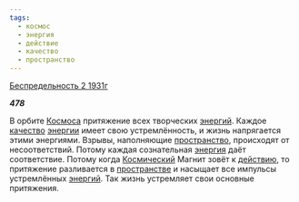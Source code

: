 ```yaml
---
tags:
  - космос
  - энергия
  - действие
  - качество
  - пространство
---
```

[Беспредельность 2 1931г](https://127.0.0.1:4002/agni/1931)

___478___

В орбите [Космоса](../../../tags/#космос) притяжение всех творческих [энергий](../../../tags/#[энергия](../../../tags/#энергия)). Каждое [качество](../../../tags/#качество) [энергии](../../../tags/#[энергия](../../../tags/#энергия)) имеет свою устремлённость, и жизнь напрягается этими энергиями. Взрывы, наполняющие [пространство](../../../tags/#пространство), происходят от несоответствий. Потому каждая сознательная [энергия](../../../tags/#энергия) даёт соответствие. Потому когда [Космический](../../../tags/#космос) Магнит зовёт к [действию](../../../tags/#действие), то притяжение разливается в [пространстве](../../../tags/#пространство) и насыщает все импульсы устремлённых [энергий](../../../tags/#[энергия](../../../tags/#энергия)). Так жизнь устремляет свои основные притяжения.   


